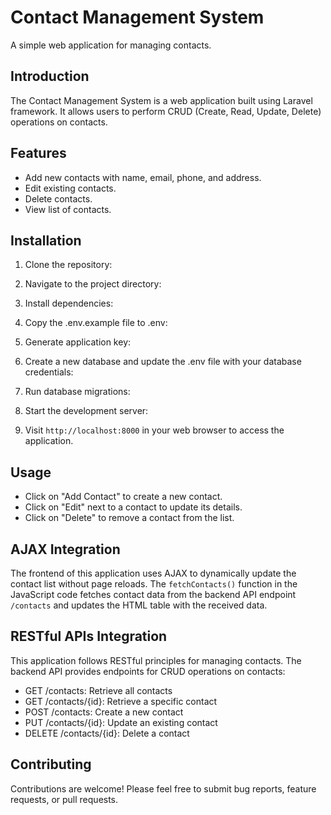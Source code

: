 # Contact Management System
A simple web application for managing contacts.

## Introduction
The Contact Management System is a web application built using Laravel framework. It allows users to perform CRUD (Create, Read, Update, Delete) operations on contacts.

## Features
- Add new contacts with name, email, phone, and address.
- Edit existing contacts.
- Delete contacts.
- View list of contacts.

## Installation
1. Clone the repository:
2. Navigate to the project directory:
3. Install dependencies:
4. Copy the .env.example file to .env:
5. Generate application key:
6. Create a new database and update the .env file with your database credentials:
7. Run database migrations:
8. Start the development server:


9. Visit `http://localhost:8000` in your web browser to access the application.

## Usage
- Click on "Add Contact" to create a new contact.
- Click on "Edit" next to a contact to update its details.
- Click on "Delete" to remove a contact from the list.

## AJAX Integration

The frontend of this application uses AJAX to dynamically update the contact list without page reloads.
The `fetchContacts()` function in the JavaScript code fetches contact data from the backend API endpoint `/contacts` and updates the HTML table with the received data.

## RESTful APIs Integration

This application follows RESTful principles for managing contacts. The backend API provides endpoints for CRUD operations on contacts:

- GET /contacts: Retrieve all contacts
- GET /contacts/{id}: Retrieve a specific contact
- POST /contacts: Create a new contact
- PUT /contacts/{id}: Update an existing contact
- DELETE /contacts/{id}: Delete a contact

## Contributing

Contributions are welcome! Please feel free to submit bug reports, feature requests, or pull requests.








